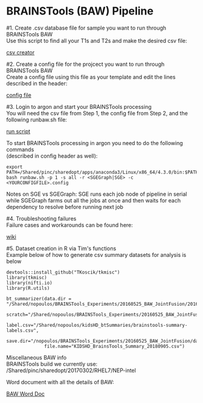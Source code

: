 # BRAINSTools (BAW) Pipeline

#1. Create .csv database file for sample you want to run through BRAINSTools BAW  
Use this script to find all your T1s and T2s and make the desired csv file:  

  [csv creator](https://github.com/TKoscik/nimg_core/blob/master/tools/baw/BRAINSTools_csvcreator.sh)

#2. Create a config file for the projcect you want to run through BRAINSTools BAW   
Create a config file using this file as your template and edit the lines described in the header:  

  [config file](https://github.com/TKoscik/nimg_core/blob/master/tools/bawBRAINSTools.config)

#3. Login to argon and start your BRAINSTools processing  
You will need the csv file from Step 1, the config file from Step 2, and the following runbaw.sh file:  

  [run script](https://github.com/TKoscik/nimg_core/blob/master/tools/baw/runbaw.sh)  

To start BRAINSTools processing in argon you need to do the following commands  
(described in config header as well):  
```
export PATH=/Shared/pinc/sharedopt/apps/anaconda3/Linux/x86_64/4.3.0/bin:$PATH
bash runbaw.sh -p 1 -s all -r <SGEGraph|SGE> -c <YOURCONFIGFILE>.config
```
Notes on SGE vs SGEGraph: SGE runs each job node of pipeline in serial while SGEGraph farms out all the jobs at 
once and then waits for each dependency to resolve before running next job  

#4. Troubleshooting failures  
Failure cases and workarounds can be found here:  

  [wiki](https://github.com/BRAINSia/BRAINSTools/wiki) 

#5. Dataset creation in R via Tim's functions  
Example below of how to generate csv summary datasets for analysis is below  
```
devtools::install_github("TKoscik/tkmisc")
library(tkmisc)
library(nifti.io)
library(R.utils)

bt_summarizer(data.dir = "/Shared/nopoulos/BRAINSTools_Experiments/20160525_BAW_JointFusion/20160525_Kids_base_Results/KIDSHD",
              scratch="/Shared/nopoulos/BRAINSTools_Experiments/20160525_BAW_JointFusion/data/scratch",
              label.csv="/Shared/nopoulos/kidsHD_btSummaries/brainstools-summary-labels.csv",
              save.dir="/nopoulos/BRAINSTools_Experiments/20160525_BAW_JointFusion/data",
              file.name="KIDSHD_BrainsTools_Summary_20180905.csv")
```

Miscellaneous BAW info  
BRAINSTools build we currently use:  
/Shared/pinc/sharedopt/20170302/RHEL7/NEP-intel  

Word document with all the details of BAW:
  
  [BAW Word Doc](https://github.com/TKoscik/nimg_core/blob/master/pipelines/structural_volumetrics/BRAINSAutoWorkupOutputDescriptions.docx)


